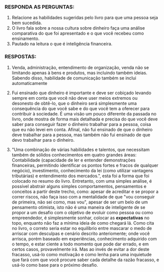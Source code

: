 ### RESPONDA AS PERGUNTAS:
1. Relacione as habilidades sugeridas pelo livro para que uma pessoa seja bem sucedida.
2. O livro fala sobre a nossa cultura sobre dinheiro faça uma análise comparativa do que foi apresentado e o que você recebeu como ensinamento.
3. Pautado na leitura o que é inteligência financeira.

### RESPOSTAS:
1. Venda, administração, entendimento de organização, venda não se limitando apenas à bens e produtos, mas incluindo também ideias. Sabendo disso, habilidade de comunicação também se inclui automaticamente

2. Fui ensinado que dinheiro é importante e deve ser cobiçado levando sempre em conta que você não deve user meios extremos ou desonesto de obtê-lo, que o dinheiro será simplesmente uma consequência do que você sabe e do que você tem a oferecer para contribuir à sociedade. É uma visão um pouco diferente da passada no livro, onde mostra de forma mais detalhada e precisa do que você deve saber para conseguir fazer o dinheiro trabalhar para a pessoa, coisa que eu não levei em conta. Afinal, não fui ensinado de que o dinheiro deve trabalhar para  a pessoa, mas também não fui ensinado de que devo trabalhar para o dinheiro.

3. "Uma combinação de várias habilidades e talentos, que necessitam também de sólidos conhecimentos em quatro grandes áreas: Contabilidade (capacidade de ler e entender demonstrações financeiras, permitindo identificar os pontos fortes e fracos de qualquer negócio), investimento, conhecimento da lei (como utilizar vantagens tributárias) e entendimento dos mercados.", esta foi a forma que foi colocado no resumo do livro. Entretanto, com uma simples análise, é possível abstrair alguns simples comportamentos, pensamentos e conceitos a partir deste trecho, como: apesar de acreditar e se propor a correr riscos, não faça isso com a mentalidade de que "vou conseguir de primeira, não sei como, mas vou", apesar de ser um belo de um pensamento otimista, isto não é uma maneira de inteligente de se propor a um desafio com o objetivo de evoluir como pessoa ou como empreendedor, é simplesmente sonhar, colocar as __expectativas__ no topo, enquanto não faz a mínima ideia de como chegará lá. Como cita no livro, o correto seria estar no equilíbrio entre mascarar o medo de arriscar com desculpas e cenário descrito anteriomente; onde você arrisca, porém baseado em experiências, conhecimento adquirido com o tempo, e estar ciente a todo momento que pode dar errado, e em certos casos, provavelmente irá. Mas ao invés de evitar a dor deste fracasso, usá-lo como motivação e como lenha para uma inquietude que fará com que você procure saber cada detalhe da razão fracasso, e usá-lo como base para o próximo desafio.
